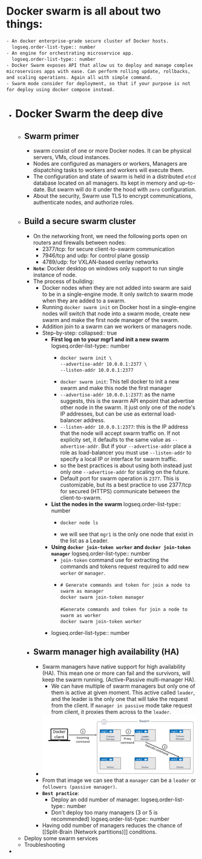 # Docker swarm is all about two things:
	- An docker enterprise-grade secure cluster of Docker hosts.
	  logseq.order-list-type:: number
	- An engine for orchestrating microservice app.
	  logseq.order-list-type:: number
	- Docker Swarm exposes API that allow us to deploy and manage complex microservices apps with ease. Can perform rolling update, rollbacks, and scaling operations. Again all with simple command.
	- Swarm mode consider for deployment, so that if your purpose is not for deploy using docker compose instead.
- # Docker Swarm the deep dive
	- ## **Swarm primer**
		- swarm consist of one or more Docker nodes. It can be physical servers, VMs, cloud instances.
		- Nodes are configured as managers or workers, Managers are dispatching tasks to workers and workers will execute them.
		- The configuration and state of swarm is held in a distributed `etcd` database located on all managers. Its kept in memory and up-to-date. But swarm will do it under the hood with `zero` configuration.
		- About the security, Swarm use TLS to encrypt communications, authenticate nodes, and authorize roles.
	- ## **Build a secure swarm cluster**
		- On the networking front, we need the following ports open on routers and firewalls between nodes:
			- 2377/tcp: for secure client-to-swarm communication
			- 7946/tcp and udp: for control plane gossip
			- 4789/udp: for VXLAN-based overlay networks
		- **`Note`**: Docker desktop on windows only support to run single instance of node.
		- The process of building:
			- Docker nodes when they are not added into swarm are said to be in a single-engine mode. It only switch to swarm mode when they are added to a swarm.
			- Running `docker swarm init` on Docker host in a single-engine nodes will switch that node into  a swarm mode, create new swarm and make the first node manager of the swarm.
			- Addition join to a swarm can we workers or managers node.
			- Step-by-step:
			  collapsed:: true
				- **First log on to your mgr1 and init a new swarm**
				  logseq.order-list-type:: number
					- ```
					  docker swarm init \
					  --advertise-addr 10.0.0.1:2377 \
					  --listen-addr 10.0.0.1:2377
					  ```
					- `docker swarm init`: This tell docker to init a new swarm and make this node the first manager
					- `--advertise-addr 10.0.0.1:2377`: as the name suggests, this is the swarm API enpoint that advertise other node in the swarm. It just only one of the node's IP addresses, but can be use as external load-balancer address.
					- `--listen-addr 10.0.0.1:2377`: this is the IP address that the node will accept swarm traffic on. If not explicity set, it defaults to the same value as `--advertise-addr`. But if your `--advertise-addr` place a role as load-balancer you must use `--listen-addr` to specify a local IP or interface for swarm traffic.
					- so the best practices is about using both instead just only one `--advertise-addr` for scaling on the future.
					- Default port for swarm operation is `2377`. This is customizable, but its a best practice to use 2377/tcp for secured (HTTPS) communicate between the client-to-swarm.
				- **List the nodes in the swarm**
				  logseq.order-list-type:: number
					- ```
					  docker node ls
					  ```
					- we will see that `mgr1` is the only one node that exist in the list as a Leader.
				- **Using `docker join-token worker` and `docker join-token manager`**
				  logseq.order-list-type:: number
					- `join-token` command use for extracting the commands and tokens request required to add new `worker` or `manager`.
					- ```
					  # Generate commands and token for join a node to swarm as manager
					  docker swarm join-token manager
					  
					  #Generate commands and token for join a node to swarm as worker
					  docker swarm join-token worker
					  ```
				- logseq.order-list-type:: number
		- ## **Swarm manager high availability (HA)**
			- Swarm managers have native support for high availability (HA). This mean one or more can fail and the survivors, will keep the swarm running. (Active-Passive multi-manager HA).
				- We can have multiple of swarm managers but only one of them is active at given moment. This active called `leader`, and the leader is the only one that will take the request from the client. If `manager in passive` mode take request from client, it proxies them across to the `leader`.
			- ![2024-12-10-144655_1149x452_scrot.png](../assets/2024-12-10-144655_1149x452_scrot_1733816829514_0.png)
			- From that image we can see that a `manager` can be a `leader` or `followers (passive manager)`.
			- **`Best practice`**:
				- Deploy an odd number of manager.
				  logseq.order-list-type:: number
				- Don't deploy too many managers (3 or 5 is recommended)
				  logseq.order-list-type:: number
			- Having odd number of managers reduces the chance of [[Split-Brain (Network partitions)]] conditions.
	- Deploy some swarm services
	- Troubleshooting
-